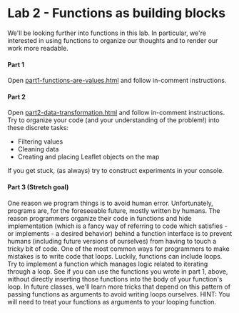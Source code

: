 # Lab 2 - Functions as building blocks

We'll be looking further into functions in this lab. In particular, we're
interested in using functions to organize our thoughts and to render our
work more readable.


#### Part 1

Open [part1-functions-are-values.html](part1-functions-are-values.html)
and follow in-comment instructions.


#### Part 2

Open [part2-data-transformation.html](../part2-data-transformation.html)
and follow in-comment instructions. Try to organize your code (and your
understanding of the problem!) into these discrete tasks:
- Filtering values
- Cleaning data
- Creating and placing Leaflet objects on the map

If you get stuck, (as always) try to construct experiments in your console.


#### Part 3 (Stretch goal)

One reason we program things is to avoid human error. Unfortunately,
programs are, for the foreseeable future, mostly written by humans. The
reason programmers organize their code in functions and hide
implementation (which is a fancy way of referring to code which
satisfies - or implements - a desired behavior) behind a function
interface is to prevent humans (including future versions of ourselves)
from having to touch a tricky bit of code. One of the most common ways
for programmers to make mistakes is to write code that loops. Luckily,
functions can include loops. Try to implement a function which manages
logic related to iterating through a loop. See if you can use the
functions you wrote in part 1, above, without directly inserting those
functions into the body of your function's loop. In future classes, we'll
learn more tricks that depend on this pattern of passing functions as
arguments to avoid writing loops ourselves.
HINT: You will need to treat your functions as arguments to your looping
function.
